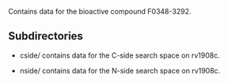 Contains data for the bioactive compound F0348-3292.

## Subdirectories

- cside/ contains data for the C-side search space on rv1908c.

- nside/ contains data for the N-side search space on rv1908c.

